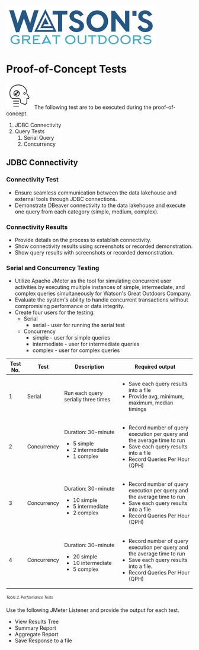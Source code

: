 ![Watsons](wxd-images/watsons-go-logo-small.png)

# Proof-of-Concept Tests

![Watsons](wxd-images/poc-crashdummy.png)
The following test are to be executed during the proof-of-concept.

1. JDBC Connectivity
2.	Query Tests
    1. Serial Query
    2. Concurrency

## JDBC Connectivity
### Connectivity Test
* Ensure seamless communication between the data lakehouse and external tools through JDBC connections.
* Demonstrate DBeaver connectivity to the data lakehouse and execute one query from each category (simple, medium, complex).

### Connectivity Results
* Provide details on the process to establish connectivity.
* Show connectivity results using screenshots or recorded demonstration.
* Show query results with screenshots or recorded demonstration.

### Serial and Concurrency Testing

* Utilize Apache JMeter as the tool for simulating concurrent user activities by executing multiple instances of simple, intermediate, and complex queries simultaneously for Watson's Great Outdoors Company.
* Evaluate the system's ability to handle concurrent transactions without compromising performance or data integrity.
* Create four users for the testing:
    * Serial
        * serial - user for running the serial test
    * Concurrency
        * simple - user for simple queries
        * intermediate - user for intermediate queries
        * complex - user for complex queries

| Test No.|Test|Description|Required output
|---------|----|-----------|---------------|
|1|Serial|Run each query serially three times|<ul><li>Save each query results into a file</li><li>Provide avg, minimum, maximum, median timings</li></ul>
|2|Concurrency|Duration: 30-minute <p><ul><li>5 simple</li><li>2 intermediate</li><li>1 complex</li></ul>|<ul><li>Record number of query execution per query and the average time to run</li><li>Save each query results into a file</li><li>Record Queries Per Hour (QPH)</li></ul>
|3|Concurrency|Duration: 30-minute<p><ul><li>10 simple</li><li>5 intermediate</li><li>2 complex</li></ul>|<ul><li>Record number of query execution per query and the average time to run</li><li>Save each query results into a file</li><li>Record Queries Per Hour (QPH)</li></ul>
|4|Concurrency|Duration: 30-minute<p><ul><li>20 simple</li><li>10 intermediate</li><li>5 complex</ul>|<ul><li>Record number of query execution per query and the average time to run</li><li>Save each query results into a file.</il><li>Record Queries Per Hour (QPH)</li></ul>

<sub><sup>*Table 2. Performance Tests*</sup></sub>

Use the following JMeter Listener and provide the output for each test.

* View Results Tree
* Summary Report
* Aggregate Report
* Save Response to a file

